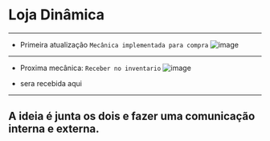 # Loja Dinâmica 
-----------------
* Primeira atualização 
``Mecânica implementada para compra``
![image](https://user-images.githubusercontent.com/87247824/216767508-49d1fa27-fd6d-43a8-a78f-f3016c167ae9.png)


--------------
* Proxima mecânica: 
``Receber no inventario``
![image](https://user-images.githubusercontent.com/87247824/216766393-22bbc361-7b4c-44fd-a923-0dcc1694efd5.png)





* sera recebida aqui
-----------------------
## A ideia é junta os dois e fazer uma comunicação interna e externa.

